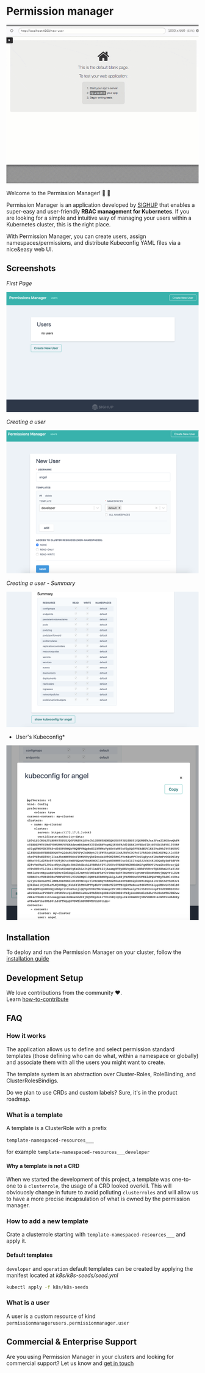 # Permission manager

![flow](./docs/assets/flow.gif)

Welcome to the Permission Manager! :tada: :tada:

Permission Manager is an application developed by [SIGHUP](https://sighup.io) that enables a super-easy and user-friendly **RBAC management for Kubernetes**. If you are looking for a simple and intuitive way of managing your users within a Kubernetes cluster, this is the right place.

With Permission Manager, you can create users, assign namespaces/permissions, and distribute Kubeconfig YAML files via a nice&easy web UI.

## Screenshots

_First Page_

![First Page](docs/assets/first-page.png)

_Creating a user_

![Creating a user](docs/assets/create-user.png)

_Creating a user - Summary_

![Create user Sumary](docs/assets/create-user-summary.png)

- User's Kubeconfig\*

![User's Kubeconfig](docs/assets/users-kubeconfig.png)

## Installation

To deploy and run the Permission Manager on your cluster, follow the [installation guide](docs/installation.md)

## Development Setup

We love contributions from the community :heart:.  
Learn [how-to-contribute](docs/how-to-contribute.md)

## FAQ

### How it works

The application allows us to define and select permission standard templates (those defining who can do what, within a namespace or globally) and associate them with all the users you might want to create.

The template system is an abstraction over Cluster-Roles, RoleBinding, and ClusterRolesBindigs.

Do we plan to use CRDs and custom labels? Sure, it's in the product roadmap.

### What is a template

A template is a ClusterRole with a prefix

`template-namespaced-resources___`

for example
`template-namespaced-resources___developer`

#### Why a template is not a CRD

When we started the development of this project, a template was one-to-one to a `clusterrole`, the usage of a CRD looked overkill. This will obviouosly change in future to avoid polluting `clusterroles` and will allow us to have a more precise incapsulation of what is owned by the permission manager.

### How to add a new template

Crate a clusterrole starting with `template-namespaced-resources___` and apply it.

#### Default templates

`developer` and `operation` default templates can be created by applying the manifest located at _k8s/k8s-seeds/seed.yml_

```sh
kubectl apply -f k8s/k8s-seeds
```

### What is a user

A user is a custom resource of kind `permissionmanagerusers.permissionmanager.user`

## Commercial & Enterprise Support

Are you using Permission Manager in your clusters and looking for commercial support? Let us know and [get in touch](mailto:sales@sighup.io)
